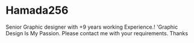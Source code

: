 # Hamada256
Senior Graphic designer with +9 years working Experience.! 'Graphic Design Is My Passion. Please contact me with your requirements. Thanks
